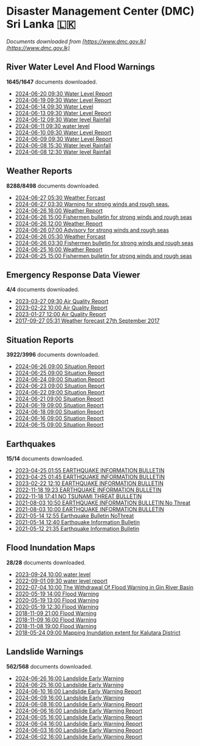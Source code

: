 # Disaster Management Center (DMC) Sri Lanka :sri_lanka:

*Documents downloaded from [https://www.dmc.gov.lk](https://www.dmc.gov.lk)*

## River Water Level And Flood Warnings

**1645/1647** documents downloaded.

* [2024-06-20 09:30 Water Level Report](data/river-water-level-and-flood-warnings/20240620.0930.water-level-report.pdf)
* [2024-06-19 09:30 Water Level Report](data/river-water-level-and-flood-warnings/20240619.0930.water-level-report.pdf)
* [2024-06-14 09:30 Water Level](data/river-water-level-and-flood-warnings/20240614.0930.water-level.pdf)
* [2024-06-13 09:30 Water Level Report](data/river-water-level-and-flood-warnings/20240613.0930.water-level-report.pdf)
* [2024-06-12 09:30 Water level  Rainfall](data/river-water-level-and-flood-warnings/20240612.0930.water-level-rainfall.pdf)
* [2024-06-11 09:30 water level](data/river-water-level-and-flood-warnings/20240611.0930.water-level.pdf)
* [2024-06-10 09:30 Water Level Report](data/river-water-level-and-flood-warnings/20240610.0930.water-level-report.pdf)
* [2024-06-09 09:30 Water Level Report](data/river-water-level-and-flood-warnings/20240609.0930.water-level-report.pdf)
* [2024-06-08 15:30 Water level  Rainfall](data/river-water-level-and-flood-warnings/20240608.1530.water-level-rainfall.pdf)
* [2024-06-08 12:30 Water level  Rainfall](data/river-water-level-and-flood-warnings/20240608.1230.water-level-rainfall.pdf)

## Weather Reports

**8288/8498** documents downloaded.

* [2024-06-27 05:30 Weather Forcast](data/weather-reports/20240627.0530.weather-forcast.pdf)
* [2024-06-27 03:30 Warning for strong winds and rough seas.](data/weather-reports/20240627.0330.warning-for-strong-winds-and-rough-seas.pdf)
* [2024-06-26 16:00 Weather Report](data/weather-reports/20240626.1600.weather-report.pdf)
* [2024-06-26 15:00 Fishermen bulletin for strong winds and rough seas](data/weather-reports/20240626.1500.fishermen-bulletin-for-strong-winds-and-rough-seas.pdf)
* [2024-06-26 12:00 Weather Report](data/weather-reports/20240626.1200.weather-report.pdf)
* [2024-06-26 07:00 Advisory for strong winds and rough seas](data/weather-reports/20240626.0700.advisory-for-strong-winds-and-rough-seas.pdf)
* [2024-06-26 05:30 Weather Forcast](data/weather-reports/20240626.0530.weather-forcast.pdf)
* [2024-06-26 03:30 Fishermen bulletin for strong winds and rough seas](data/weather-reports/20240626.0330.fishermen-bulletin-for-strong-winds-and-rough-seas.pdf)
* [2024-06-25 16:00 Weather Report](data/weather-reports/20240625.1600.weather-report.pdf)
* [2024-06-25 15:00 Fishermen bulletin for strong winds and rough seas](data/weather-reports/20240625.1500.fishermen-bulletin-for-strong-winds-and-rough-seas.pdf)

## Emergency Response Data Viewer

**4/4** documents downloaded.

* [2023-03-27 09:30 Air Quality Report](data/emergency-response-data-viewer/20230327.0930.air-quality-report.pdf)
* [2023-02-22 10:00 Air Quality Report](data/emergency-response-data-viewer/20230222.1000.air-quality-report.pdf)
* [2023-01-27 12:00 Air Quality Report](data/emergency-response-data-viewer/20230127.1200.air-quality-report.pdf)
* [2017-09-27 05:31 Weather forecast 27th September 2017](data/emergency-response-data-viewer/20170927.0531.weather-forecast-27th-september-2017.pdf)

## Situation Reports

**3922/3996** documents downloaded.

* [2024-06-26 09:00 Situation Report](data/situation-reports/20240626.0900.situation-report.pdf)
* [2024-06-25 09:00 Situation Report](data/situation-reports/20240625.0900.situation-report.pdf)
* [2024-06-24 09:00 Situation Report](data/situation-reports/20240624.0900.situation-report.pdf)
* [2024-06-23 09:00 Situation Report](data/situation-reports/20240623.0900.situation-report.pdf)
* [2024-06-22 09:00 Situation Report](data/situation-reports/20240622.0900.situation-report.pdf)
* [2024-06-21 09:00 Situation Report](data/situation-reports/20240621.0900.situation-report.pdf)
* [2024-06-19 09:00 Situation Report](data/situation-reports/20240619.0900.situation-report.pdf)
* [2024-06-18 09:00 Situation Report](data/situation-reports/20240618.0900.situation-report.pdf)
* [2024-06-16 09:00 Situation Report](data/situation-reports/20240616.0900.situation-report.pdf)
* [2024-06-15 09:00 Situation Report](data/situation-reports/20240615.0900.situation-report.pdf)

## Earthquakes

**15/14** documents downloaded.

* [2023-04-25 01:55 EARTHQUAKE INFORMATION BULLETIN](data/earthquakes/20230425.0155.earthquake-information-bulletin.pdf)
* [2023-04-25 01:45 EARTHQUAKE INFORMATION BULLETIN](data/earthquakes/20230425.0145.earthquake-information-bulletin.pdf)
* [2023-02-22 12:10 EARTHQUAKE INFORMATION BULLETIN](data/earthquakes/20230222.1210.earthquake-information-bulletin.pdf)
* [2022-11-18 19:23 EARTHQUAKE INFORMATION BULLETIN](data/earthquakes/20221118.1923.earthquake-information-bulletin.pdf)
* [2022-11-18 17:41 NO TSUNAMI THREAT BULLETIN](data/earthquakes/20221118.1741.no-tsunami-threat-bulletin.pdf)
* [2021-08-03 10:50 EARTHQUAKE INFORMATION BULLETIN No Threat](data/earthquakes/20210803.1050.earthquake-information-bulletin-no-threat.pdf)
* [2021-08-03 10:00 EARTHQUAKE INFORMATION BULLETIN](data/earthquakes/20210803.1000.earthquake-information-bulletin.pdf)
* [2021-05-14 12:55 Earthquake Bulletin NoThreat](data/earthquakes/20210514.1255.earthquake-bulletin-nothreat.pdf)
* [2021-05-14 12:40 Earthquake Information Bulletin](data/earthquakes/20210514.1240.earthquake-information-bulletin.pdf)
* [2021-05-12 21:35 Earthquake Information Bulletin](data/earthquakes/20210512.2135.earthquake-information-bulletin.pdf)

## Flood Inundation Maps

**28/28** documents downloaded.

* [2023-09-24 10:00 water level](data/flood-inundation-maps/20230924.1000.water-level.pdf)
* [2022-09-01 09:30 water level report](data/flood-inundation-maps/20220901.0930.water-level-report.pdf)
* [2022-07-04 10:00 The Withdrawal Of Flood Warning in Gin River Basin](data/flood-inundation-maps/20220704.1000.the-withdrawal-of-flood-warning-in-gin-river-basin.pdf)
* [2020-05-19 14:00 Flood Warning](data/flood-inundation-maps/20200519.1400.flood-warning.pdf)
* [2020-05-19 13:00 Flood Warning](data/flood-inundation-maps/20200519.1300.flood-warning.pdf)
* [2020-05-19 12:30 Flood Warning](data/flood-inundation-maps/20200519.1230.flood-warning.pdf)
* [2018-11-09 21:00 Flood Warning](data/flood-inundation-maps/20181109.2100.flood-warning.PDF)
* [2018-11-09 16:00 Flood Warning](data/flood-inundation-maps/20181109.1600.flood-warning.PDF)
* [2018-11-08 19:00 Flood Warning](data/flood-inundation-maps/20181108.1900.flood-warning.PDF)
* [2018-05-24 09:00 Mapping Inundation extent for Kalutara District](data/flood-inundation-maps/20180524.0900.mapping-inundation-extent-for-kalutara-district.pdf)

## Landslide Warnings

**562/568** documents downloaded.

* [2024-06-26 16:00 Landslide Early Warning](data/landslide-warnings/20240626.1600.landslide-early-warning.pdf)
* [2024-06-25 16:00 Landslide Early Warning](data/landslide-warnings/20240625.1600.landslide-early-warning.pdf)
* [2024-06-10 16:00 Landslide Early Warning Report](data/landslide-warnings/20240610.1600.landslide-early-warning-report.pdf)
* [2024-06-09 16:00 Landslide Early Warning](data/landslide-warnings/20240609.1600.landslide-early-warning.pdf)
* [2024-06-08 16:00 Landslide Early Warning Report](data/landslide-warnings/20240608.1600.landslide-early-warning-report.pdf)
* [2024-06-06 16:00 Landslide Early Warning Report](data/landslide-warnings/20240606.1600.landslide-early-warning-report.pdf)
* [2024-06-05 16:00 Landslide Early Warning Report](data/landslide-warnings/20240605.1600.landslide-early-warning-report.pdf)
* [2024-06-04 16:00 Landslide Early Warning Report](data/landslide-warnings/20240604.1600.landslide-early-warning-report.pdf)
* [2024-06-03 16:00 Landslide Early Warning Report](data/landslide-warnings/20240603.1600.landslide-early-warning-report.pdf)
* [2024-06-02 16:00 Landslide Early Warning Report](data/landslide-warnings/20240602.1600.landslide-early-warning-report.pdf)
